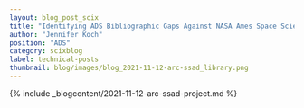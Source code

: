 ```yaml
---
layout: blog_post_scix
title: "Identifying ADS Bibliographic Gaps Against NASA Ames Space Sciences and Astrobiology Division (ARC/SSAD)"
author: "Jennifer Koch"
position: "ADS"
category: scixblog
label: technical-posts
thumbnail: blog/images/blog_2021-11-12-arc-ssad_library.png
---
```


{% include _blogcontent/2021-11-12-arc-ssad-project.md %}